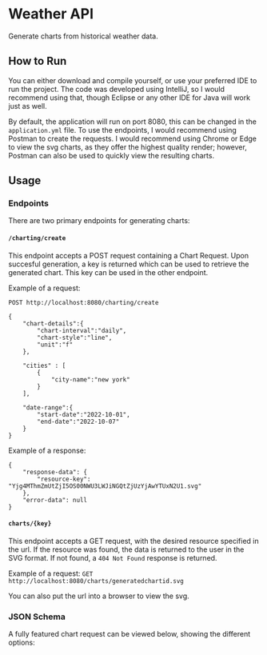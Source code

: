 
# Weather API

Generate charts from historical weather data.

## How to Run
You can either download and compile yourself, or use your preferred IDE to run the project.
The code was developed using IntelliJ, so I would recommend using that, though Eclipse or any
other IDE for Java will work just as well. 

By default, the application will run on port 8080, this can be changed in the `application.yml` file.
To use the endpoints, I would recommend using Postman to create the requests. I would recommend using
Chrome or Edge to view the svg charts, as they offer the highest quality render; however, Postman
can also be used to quickly view the resulting charts. 

## Usage

### Endpoints
There are two primary endpoints for generating charts:

#### `/charting/create`
This endpoint accepts a POST request containing a Chart Request. Upon succesful generation,
a key is returned which can be used to retrieve the generated chart. This key can be used in the other endpoint.

Example of a request:

`POST http://localhost:8080/charting/create`
```
{
    "chart-details":{
        "chart-interval":"daily",
        "chart-style":"line",
        "unit":"f"
    },

    "cities" : [
        {
            "city-name":"new york"
        }
    ],

    "date-range":{
        "start-date":"2022-10-01",
        "end-date":"2022-10-07"
    }
}
```

Example of a response:
```
{
    "response-data": {
        "resource-key": "Yjg4MThmZmUtZjI5OS00NWU3LWJiNGQtZjUzYjAwYTUxN2U1.svg"
    },
    "error-data": null
}
```

#### `charts/{key}`

This endpoint accepts a GET request, with the desired resource specified in the url. If the resource was found,
the data is returned to the user in the SVG format. If not found, a `404 Not Found` response is returned.

Example of a request:
`GET http://localhost:8080/charts/generatedchartid.svg`

You can also put the url into a browser to view the svg. 

### JSON Schema

A fully featured chart request can be viewed below, showing the different options:
```

```

